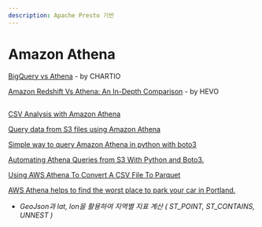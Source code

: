 ```yaml
---
description: Apache Presto 기반
---
```


# Amazon Athena

[BigQuery vs Athena](https://chartio.com/resources/tutorials/bigquery-vs-athena/) - by CHARTIO

[Amazon Redshift Vs Athena: An In-Depth Comparison](https://hevodata.com/blog/amazon-redshift-vs-athena/) - by HEVO

## 

[CSV Analysis with Amazon Athena](https://medium.com/avmconsulting-blog/csv-analysis-with-amazon-athena-b241f87f010c)

[Query data from S3 files using Amazon Athena](https://towardsdatascience.com/query-data-from-s3-files-using-aws-athena-686a5b28e943)

[Simple way to query Amazon Athena in python with boto3](https://www.ilkkapeltola.fi/2018/04/simple-way-to-query-amazon-athena-in.html)

[Automating Athena Queries from S3 With Python and Boto3.](https://medium.com/dataseries/automating-athena-queries-from-s3-with-python-and-save-it-as-csv-8917258b1045)

[Using AWS Athena To Convert A CSV File To Parquet](https://www.cloudforecast.io/blog/Athena-to-transform-CSV-to-Parquet/)

[AWS Athena helps to find the worst place to park your car in Portland.](https://towardsdatascience.com/aws-athena-helps-to-find-the-worst-place-to-park-your-car-in-portland-ffb5195cfd9)  
  -  _GeoJson과 lat, lon을 활용하여 지역별 지표 계산 \( ST\_POINT, ST\_CONTAINS, UNNEST \)_


